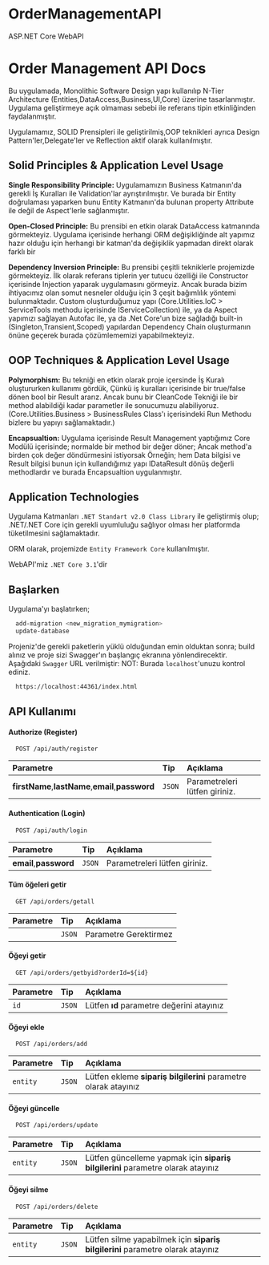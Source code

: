 # OrderManagementAPI
ASP.NET Core WebAPI

# Order Management API Docs

Bu uygulamada, Monolithic Software Design yapı kullanılıp N-Tier Architecture (Entities,DataAccess,Business,UI,Core) üzerine tasarlanmıştır. Uygulama geliştirmeye açık olmaması sebebi ile referans tipin etkinliğinden faydalanmıştır. 

Uygulamamız, SOLID Prensipleri ile geliştirilmiş,OOP teknikleri ayrıca Design Pattern'ler,Delegate'ler ve Reflection aktif olarak kullanılmıştır.






## Solid Principles & Application Level Usage

**Single Responsibility Principle:** Uygulamamızın Business Katmanın'da gerekli İş Kuralları ile Validation'lar ayrıştırılmıştır. Ve burada bir Entity doğrulaması yaparken bunu Entity Katmanın'da bulunan property Attribute ile değil de Aspect'lerle sağlanmıştır.

**Open-Closed Principle:** Bu prensibi en etkin olarak DataAccess katmanında görmekteyiz. Uygulama içerisinde herhangi ORM değişikliğinde alt yapımız hazır olduğu için herhangi bir katman'da değişiklik yapmadan direkt olarak farklı bir 

**Dependency Inversion Principle:** Bu prensibi çeşitli tekniklerle projemizde görmekteyiz. İlk olarak referans tiplerin yer tutucu özelliği ile Constructor içerisinde Injection yaparak uygulamasını görmeyiz. Ancak burada bizim ihtiyacımız olan somut nesneler olduğu için 3 çeşit bağımlılık yöntemi bulunmaktadır. Custom oluşturduğumuz yapı (Core.Utilities.IoC > ServiceTools methodu içerisinde IServiceCollection) ile, ya da Aspect yapımızı sağlayan Autofac ile, ya da .Net Core'un bize sağladığı built-in (Singleton,Transient,Scoped) yapılardan Dependency Chain oluşturmanın önüne geçerek burada çözümlememizi yapabilmekteyiz.

## OOP Techniques & Application Level Usage

**Polymorphism:** Bu tekniği en etkin olarak proje içersinde İş Kuralı oluştururken kullanımı gördük, Çünkü iş kuralları içerisinde bir true/false dönen bool bir Result ararız. Ancak bunu bir CleanCode Tekniği ile bir method alabildiği kadar parametler ile sonucumuzu alabiliyoruz. (Core.Utilities.Business > BusinessRules Class'ı içerisindeki Run Methodu bizlere bu yapıyı sağlamaktadır.)

**Encapsualtion:** Uygulama içerisinde Result Management yaptığımız Core Modülü içerisinde; normalde bir method bir değer döner; Ancak method'a birden çok değer döndürmesini istiyorsak Örneğin; hem Data bilgisi ve Result bilgisi bunun için kullandığımız yapı IDataResult dönüş değerli methodlardır ve burada Encapsualtion uygulanmıştır.







  
## Application Technologies

Uygulama Katmanları `.NET Standart v2.0 Class Library` ile geliştirmiş olup; .NET/.NET Core için gerekli uyumluluğu sağlıyor olması her platformda tüketilmesini sağlamaktadır.

ORM olarak, projemizde `Entity Framework Core` kullanılmıştır.

WebAPI'miz `.NET Core 3.1`'dir

  
## Başlarken 

Uygulama'yı başlatırken;

```bash 
  add-migration <new_migration_mymigration>
  update-database
```
Projeniz'de gerekli paketlerin yüklü olduğundan emin olduktan sonra; build alınız ve proje sizi Swagger'ın başlangıç ekranına yönlendirecektir. Aşağıdaki `Swagger` URL verilmiştir:
NOT: Burada `localhost`'unuzu kontrol ediniz.
```bash 
  https://localhost:44361/index.html
```

    
## API Kullanımı

#### Authorize (Register)

```http
  POST /api/auth/register
```

| Parametre | Tip     | Açıklama                |
| :-------- | :------- | :------------------------- |
| **firstName**,**lastName**,**email**,**password** | `JSON` | Parametreleri lütfen giriniz. |

#### Authentication (Login)

```http
  POST /api/auth/login
```

| Parametre | Tip     | Açıklama                |
| :-------- | :------- | :------------------------- |
| **email**,**password**  | `JSON` | Parametreleri lütfen giriniz. |


#### Tüm öğeleri getir

```http
  GET /api/orders/getall
```

| Parametre | Tip     | Açıklama                |
| :-------- | :------- | :------------------------- |
|  | `JSON` | Parametre Gerektirmez |

#### Öğeyi getir

```http
  GET /api/orders/getbyid?orderId=${id}
```

| Parametre | Tip     | Açıklama                       |
| :-------- | :------- | :-------------------------------- |
| `id`      | `JSON` | Lütfen **ıd** parametre değerini atayınız |


#### Öğeyi ekle

```http
  POST /api/orders/add
```

| Parametre | Tip     | Açıklama                       |
| :-------- | :------- | :-------------------------------- |
| `entity`      | `JSON` | Lütfen ekleme **sipariş bilgilerini** parametre olarak atayınız |

#### Öğeyi güncelle
```http
  POST /api/orders/update
```

| Parametre | Tip     | Açıklama                       |
| :-------- | :------- | :-------------------------------- |
| `entity`      | `JSON` | Lütfen güncelleme yapmak için **sipariş bilgilerini** parametre olarak atayınız |

#### Öğeyi silme
```http
  POST /api/orders/delete
```

| Parametre | Tip     | Açıklama                       |
| :-------- | :------- | :-------------------------------- |
| `entity`      | `JSON` | Lütfen silme yapabilmek için **sipariş bilgilerini** parametre olarak atayınız |


  
